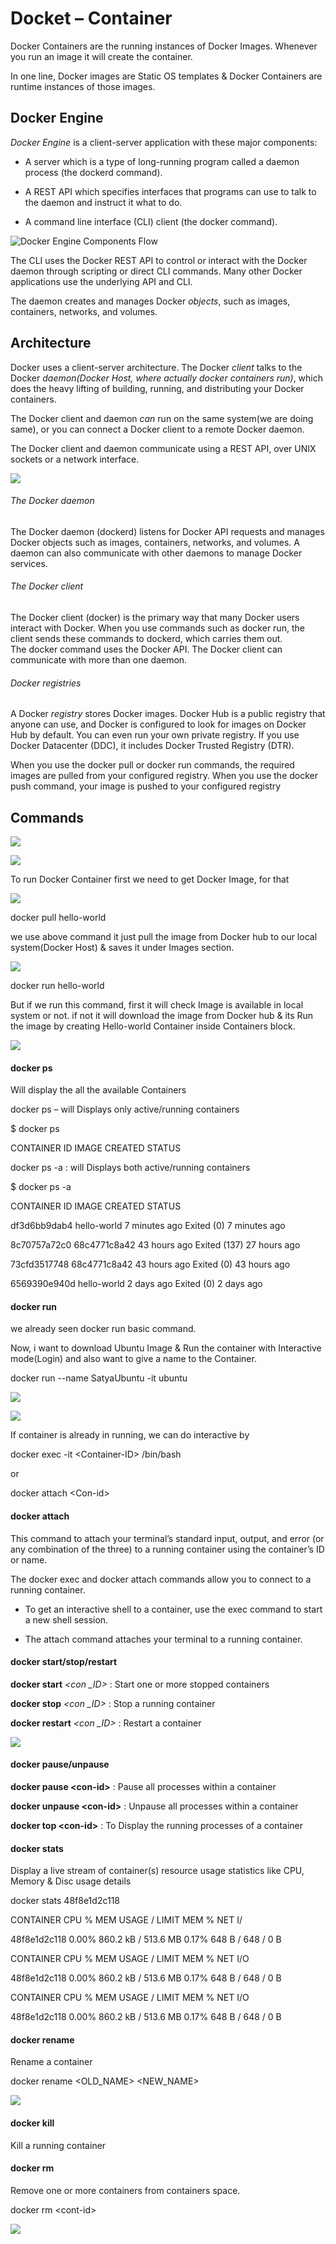 Docket – Container
==================

Docker Containers are the running instances of Docker Images. Whenever you run
an image it will create the container.

In one line, Docker images are Static OS templates & Docker Containers are
runtime instances of those images.

Docker Engine
-------------

*Docker Engine* is a client-server application with these major components:

-   A server which is a type of long-running program called a daemon process
    (the dockerd command).

-   A REST API which specifies interfaces that programs can use to talk to the
    daemon and instruct it what to do.

-   A command line interface (CLI) client (the docker command).

![Docker Engine Components Flow](media/3185f40a56d6a22b714b444d515be3f0.png)

The CLI uses the Docker REST API to control or interact with the Docker daemon
through scripting or direct CLI commands. Many other Docker applications use the
underlying API and CLI.

The daemon creates and manages Docker *objects*, such as images, containers,
networks, and volumes.

Architecture
------------

Docker uses a client-server architecture. The Docker *client* talks to the
Docker *daemon(Docker Host, where actually docker containers run)*, which does
the heavy lifting of building, running, and distributing your Docker containers.

The Docker client and daemon *can* run on the same system(we are doing same), or
you can connect a Docker client to a remote Docker daemon.

The Docker client and daemon communicate using a REST API, over UNIX sockets or
a network interface.

![](media/08cbc635eff822ee0a9015862c8582ff.png)

###### The Docker daemon

The Docker daemon (dockerd) listens for Docker API requests and manages Docker
objects such as images, containers, networks, and volumes. A daemon can also
communicate with other daemons to manage Docker services.

###### The Docker client

The Docker client (docker) is the primary way that many Docker users interact
with Docker. When you use commands such as docker run, the client sends these
commands to dockerd, which carries them out. The docker command uses the Docker
API. The Docker client can communicate with more than one daemon.

###### Docker registries

A Docker *registry* stores Docker images. Docker Hub is a public registry that
anyone can use, and Docker is configured to look for images on Docker Hub by
default. You can even run your own private registry. If you use Docker
Datacenter (DDC), it includes Docker Trusted Registry (DTR).

When you use the docker pull or docker run commands, the required images are
pulled from your configured registry. When you use the docker push command, your
image is pushed to your configured registry

Commands
--------

![](media/f54d3c419a2d11bb7a934ddffef8e609.png)

![](media/77ddf2845cca95fe500c0cffe4ac8494.png)

To run Docker Container first we need to get Docker Image, for that

![](media/3222d45fcc79cd82341a15fd205ed1ad.png)

docker pull hello-world

we use above command it just pull the image from Docker hub to our local
system(Docker Host) & saves it under Images section.

![](media/447962497556d25fd976e427e4a613b0.png)

docker run hello-world

But if we run this command, first it will check Image is available in local
system or not. if not it will download the image from Docker hub & its Run the
image by creating Hello-world Container inside Containers block.

![](media/b7c39133de9485400471d561f9f0033f.png)

#### docker ps

Will display the all the available Containers

docker ps – will Displays only active/running containers

\$ docker ps

CONTAINER ID IMAGE CREATED STATUS

docker ps -a : will Displays both active/running containers

\$ docker ps -a

CONTAINER ID IMAGE CREATED STATUS

df3d6bb9dab4 hello-world 7 minutes ago Exited (0) 7 minutes ago

8c70757a72c0 68c4771c8a42 43 hours ago Exited (137) 27 hours ago

73cfd3517748 68c4771c8a42 43 hours ago Exited (0) 43 hours ago

6569390e940d hello-world 2 days ago Exited (0) 2 days ago

#### docker run

we already seen docker run basic command.

Now, i want to download Ubuntu Image & Run the container with Interactive
mode(Login) and also want to give a name to the Container.

docker run --name SatyaUbuntu -it ubuntu

![](media/4438ca24be25df330925ccf8a38c340a.png)

![](media/77485e6696ea0a69af25c9ae7248e86d.png)

If container is already in running, we can do interactive by

docker exec -it \<Container-ID\> /bin/bash

or

docker attach \<Con-id\>

#### docker attach

This command to attach your terminal’s standard input, output, and error (or any
combination of the three) to a running container using the container’s ID or
name.

The docker exec and docker attach commands allow you to connect to a running
container.

-   To get an interactive shell to a container, use the exec command to start a
    new shell session.

-   The attach command attaches your terminal to a running container.

#### docker start/stop/restart

**docker start** *\<con \_ID\>* : Start one or more stopped containers

**docker stop** *\<con \_ID\>* : Stop a running container

**docker restart** *\<con \_ID\>* : Restart a container

![](media/add6d4781e329aca105397aebf4359be.png)

#### docker pause/unpause

**docker pause \<con-id\>** : Pause all processes within a container

**docker unpause \<con-id\>** : Unpause all processes within a container

**docker top \<con-id\>** : To Display the running processes of a container

#### docker stats

Display a live stream of container(s) resource usage statistics like CPU, Memory
& Disc usage details

docker stats 48f8e1d2c118

CONTAINER CPU % MEM USAGE / LIMIT MEM % NET I/

48f8e1d2c118 0.00% 860.2 kB / 513.6 MB 0.17% 648 B / 648 / 0 B

CONTAINER CPU % MEM USAGE / LIMIT MEM % NET I/O

48f8e1d2c118 0.00% 860.2 kB / 513.6 MB 0.17% 648 B / 648 / 0 B

CONTAINER CPU % MEM USAGE / LIMIT MEM % NET I/O

48f8e1d2c118 0.00% 860.2 kB / 513.6 MB 0.17% 648 B / 648 / 0 B

#### docker rename

Rename a container

docker rename \<OLD_NAME\> \<NEW_NAME\>

![](media/10ce477f311cf28e334457745850687a.png)

#### docker kill

Kill a running container

#### docker rm

Remove one or more containers from containers space.

docker rm \<cont-id\>

![](media/bf100e3d077a4f0ebf85027cba517f47.png)
